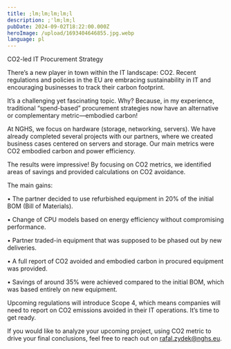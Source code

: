 ```yaml
---
title: ;lm;lm;lm;lm;l
description: ;'lm;lm;l
pubDate: 2024-09-02T18:22:00.000Z
heroImage: /upload/1693404646855.jpg.webp
language: pl
---
```

CO2-led IT Procurement Strategy

There’s a new player in town within the IT landscape: CO2. Recent regulations and policies in the EU are embracing sustainability in IT and encouraging businesses to track their carbon footprint.

It’s a challenging yet fascinating topic. Why? Because, in my experience, traditional “spend-based” procurement strategies now have an alternative or complementary metric—embodied carbon!

At NGHS, we focus on hardware (storage, networking, servers). We have already completed several projects with our partners, where we created business cases centered on servers and storage. Our main metrics were CO2 embodied carbon and power efficiency.

The results were impressive! By focusing on CO2 metrics, we identified areas of savings and provided calculations on CO2 avoidance. 

The main gains:

•	The partner decided to use refurbished equipment in 20% of the initial BOM (Bill of Materials).

•	Change of CPU models based on energy efficiency without compromising performance.

•	Partner traded-in equipment that was supposed to be phased out by new deliveries.

•	A full report of CO2 avoided and embodied carbon in procured equipment was provided.

•	Savings of around 35% were achieved compared to the initial BOM, which was based entirely on new equipment.

Upcoming regulations will introduce Scope 4, which means companies will need to report on CO2 emissions avoided in their IT operations. It’s time to get ready.

If you would like to analyze your upcoming project, using CO2 metric to drive your final conclusions, feel free to reach out on rafal.zydek@nghs.eu.
